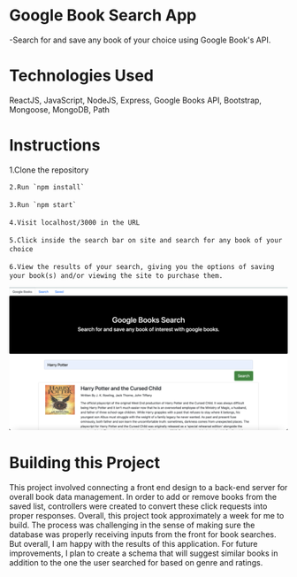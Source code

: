 # Google Book Search App
  -Search for and save any book of your choice using Google Book's API.
  
  <h1>Technologies Used</h1>
  ReactJS, JavaScript, NodeJS, Express, Google Books API, Bootstrap, Mongoose, MongoDB, Path 

<h1>Instructions </h1>
    1.Clone the repository
    
    2.Run `npm install`
    
    3.Run `npm start`
    
    4.Visit localhost/3000 in the URL
   
    5.Click inside the search bar on site and search for any book of your choice
   
    6.View the results of your search, giving you the options of saving your book(s) and/or viewing the site to purchase them.
  
  <img src="./client/assets/images/google.jpg"/>
    
    

<h1>Building this Project</h1>
  
  <p> This project involved connecting a front end design to a back-end server for overall book data management. In order to add or remove books from the saved list, controllers were created to convert these click requests into proper responses. Overall, this project took approximately a week for me to build. The process was challenging in the sense of making sure the database was properly receiving inputs from the front for book searches. But overall, I am happy with the results of this application. For future improvements, I plan to create a schema that will suggest similar books in addition to the one the user searched for based on genre and ratings.     
 </p>
 


